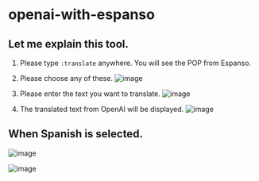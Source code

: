 # openai-with-espanso

## Let me explain this tool. 

1) Please type `:translate` anywhere. You will see the POP from Espanso. 

2) Please choose any of these.
![image](https://github.com/user-attachments/assets/2763b0e1-1c91-4288-ba72-6426a503edaa)

3) Please enter the text you want to translate.
![image](https://github.com/user-attachments/assets/d8f51d79-f1fe-4e9f-b2c1-5aaded00cb7a)

4) The translated text from OpenAI will be displayed.
![image](https://github.com/user-attachments/assets/71fef1b2-1304-49e0-a6a6-1a29d00e2bbb)

## When Spanish is selected.

![image](https://github.com/user-attachments/assets/364280b2-192d-4d5e-9b1f-55054b6fef11)

![image](https://github.com/user-attachments/assets/c6283dff-3ac7-45a3-ba0d-602fb6dd9014)
